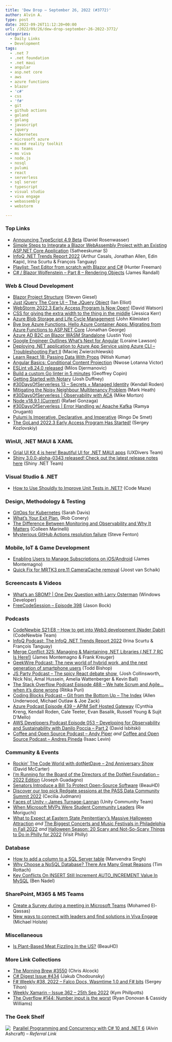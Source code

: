 ```yaml
---
title: 'Dew Drop – September 26, 2022 (#3772)'
author: Alvin A.
type: post
date: 2022-09-26T11:12:20+00:00
url: /2022/09/26/dew-drop-september-26-2022-3772/
categories:
  - Daily Links
  - Development
tags:
  - .net 7
  - .net foundation
  - .net maui
  - angular
  - asp.net core
  - aws
  - azure functions
  - blazor
  - 'c#'
  - css
  - 'f#'
  - git
  - github actions
  - goland
  - golang
  - javascript
  - jquery
  - kubernetes
  - microsoft azure
  - mixed reality toolkit
  - ms teams
  - ms viva
  - node.js
  - nosql
  - pulumi
  - react
  - serverless
  - sql server
  - typescript
  - visual studio
  - viva engage
  - webassembly
  - webstorm

---
```

### <a name="top"></a>Top Links

  * <a href="https://devblogs.microsoft.com/typescript/announcing-typescript-4-9-beta/" target="_blank" rel="noopener">Announcing TypeScript 4.9 Beta</a> (Daniel Rosenwasser)
  * <a href="https://www.syncfusion.com/blogs/post/integrate-blazor-webassembly-in-asp-net-core-application.aspx?utm_source=alvinashcraft&utm_medium=email&utm_campaign=alvinashcraft_blog_edmsep22" target="_blank" rel="noopener">Simple Steps to Integrate a Blazor WebAssembly Project with an Existing ASP.NET Core Application</a> (Satheeskumar S)
  * <a href="https://www.infoq.com/articles/dotnet-trends-2022/?utm_campaign=infoq_content&utm_source=infoq&utm_medium=feed&utm_term=global" target="_blank" rel="noopener">InfoQ .NET Trends Report 2022</a> (Arthur Casals, Jonathan Allen, Edin Kapić, Irina Scurtu & François Tanguay)
  * <a href="https://www.youtube.com/playlist?list=PLG4PTDe2qc0i0COivTxn_rjSN96Xq-_K1" target="_blank" rel="noopener">Playlist: Text Editor from scratch with Blazor and C#</a> (Hunter Freeman)
  * <a href="https://www.jamesdrandall.com/posts/csharp_blazor_wolfenstein_part_8_rendering_objects/" target="_blank" rel="noopener">C# / Blazor Wolfenstein &#8211; Part 8 &#8211; Rendering Objects</a> (James Randall)

### <a name="web"></a>Web & Cloud Development

  * <a href="https://steven-giesel.com/blogPost/ada40079-6e97-4497-91b6-c9e7baef8dda" target="_blank" rel="noopener">Blazor Project Structure</a> (Steven Giesel)
  * <a href="http://www.i-programmer.info/programming/jquery/15745-just-jquery-the-core-ui-the-jquery-object.html" target="_blank" rel="noopener">Just jQuery The Core UI &#8211; The JQuery Object</a> (Ian Elliot)
  * <a href="https://blog.jetbrains.com/webstorm/2022/09/webstorm-2022-3-eap1/" target="_blank" rel="noopener">WebStorm 2022.3 Early Access Program Is Now Open!</a> (David Watson)
  * <a href="https://jessitron.com/2022/09/23/css-for-giving-the-extra-width-to-the-thing-in-the-middle/" target="_blank" rel="noopener">CSS for giving the extra width to the thing in the middle</a> (Jessica Kerr)
  * <a href="https://www.blueboxes.co.uk/azure-blob-storage-and-life-cycle-management" target="_blank" rel="noopener">Azure Blob Storage and Life Cycle Management</a> (John Kilmister)
  * <a href="https://endjin.com/blog/2022/09/bye-bye-azure-functions-hello-azure-container-apps-part-2-migrating-from-azure-functions-to-asp-net-core.html" target="_blank" rel="noopener">Bye bye Azure Functions, Hello Azure Container Apps: Migrating from Azure Functions to ASP.NET Core</a> (Jonathan George)
  * <a href="https://dev.to/azure/azure-ad-b2c-on-blazor-wasm-standalone-3h2d" target="_blank" rel="noopener">Azure AD B2C on Blazor WASM Standalone</a> (Justin Yoo)
  * <a href="https://thenewstack.io/google-engineer-outlines-whats-next-for-angular/" target="_blank" rel="noopener">Google Engineer Outlines What’s Next for Angular</a> (Loraine Lawson)
  * <a href="https://maciejz.dev/deploying-net-application-with-azure-cli-troubleshooting-part-2/" target="_blank" rel="noopener">Deploying .NET application to Azure App Service using Azure CLI &#8211; Troubleshooting Part II</a> (Maciej Zwierzchlewski)
  * <a href="https://code.tutsplus.com/tutorials/react-fundamentals-passing-data-with-props--cms-42019" target="_blank" rel="noopener">Learn React 18: Passing Data With Props</a> (Nitish Kumar)
  * <a href="https://www.telerik.com/blogs/angular-basics-conditional-content-projection" target="_blank" rel="noopener">Angular Basics: Conditional Content Projection</a> (Nwose Lotanna Victor)
  * <a href="https://eslint.org/blog/2022/09/eslint-v8.24.0-released/" target="_blank" rel="noopener">ESLint v8.24.0 released</a> (Milos Djermanovic)
  * <a href="https://dev.to/geoffreycopin/build-a-custom-go-linter-in-5-minutes-mh9" target="_blank" rel="noopener">Build a custom Go linter in 5 minutes</a> (Geoffrey Copin)
  * <a href="https://dev.to/azure/getting-started-with-notary-5eea" target="_blank" rel="noopener">Getting Started with Notary</a> (Josh Duffney)
  * <a href="https://azure.github.io/Cloud-Native/blog/13-aca-managed-id" target="_blank" rel="noopener">#30DaysOfServerless 13 &#8211; Secrets + Managed Identity</a> (Kendall Roden)
  * <a href="https://markheath.net/post/noisy-neighbour-multi-tenancy" target="_blank" rel="noopener">Mitigating the Noisy Neighbour Multitenancy Problem</a> (Mark Heath)
  * <a href="https://azure.github.io/Cloud-Native/blog/zero2hero-aca-06" target="_blank" rel="noopener">#30DaysOfServerless | Observability with ACA</a> (Mike Morton)
  * <a href="https://nodejs.org/en/blog/release/v18.9.1" target="_blank" rel="noopener">Node v18.9.1 (Current)</a> (Rafael Gonzaga)
  * <a href="https://azure.github.io/Cloud-Native/blog/zero2hero-func-05" target="_blank" rel="noopener">#30DaysOfServerless | Error Handling w/ Apache Kafka</a> (Ramya Oruganti)
  * <a href="https://www.pulumi.com/blog/pulumi-is-imperative-declarative-imperative/" target="_blank" rel="noopener">Pulumi Is Imperative, Declarative, and Imperative</a> (Ringo De Smet)
  * <a href="https://blog.jetbrains.com/go/2022/09/23/the-goland-2022-3-early-access-program-has-started/" target="_blank" rel="noopener">The GoLand 2022.3 Early Access Program Has Started!</a> (Sergey Kozlovskiy)

### <a name="silverlight"></a>WinUI, .NET MAUI & XAML

  * <a href="https://dev.to/dotnet/grial-ui-kit-4-is-here-beautiful-ui-for-net-maui-apps-220n" target="_blank" rel="noopener">Grial UI Kit 4 is here! Beautiful UI for .NET MAUI apps</a> (UXDivers Team)
  * <a href="https://twitter.com/shinydotnet/status/1573510876770050057?s=51&t=SrBA1N1tGZjFYDt0fXv-zg" target="_blank" rel="noopener">Shiny 3.0.0-alpha-0343 released! Check out the latest release notes here</a> (Shiny .NET Team)

### <a name="dotnet"></a>Visual Studio & .NET

  * <a href="https://code-maze.com/improve-unit-tests-shouldly-dotnet/" target="_blank" rel="noopener">How to Use Shouldly to Improve Unit Tests in .NET?</a> (Code Maze)

### <a name="design"></a>Design, Methodology & Testing

  * <a href="http://dzone.com/refcardz/gitops-for-kubernetes" target="_blank" rel="noopener">GitOps for Kubernetes</a> (Sarah Davis)
  * <a href="https://robconery.medium.com/whats-your-exit-plan-61287ed5d8e5" target="_blank" rel="noopener">What’s Your Exit Plan.</a> (Rob Conery)
  * <a href="https://tanzu.vmware.com/content/home-page/observability-vs-monitoring-differences" target="_blank" rel="noopener">The Difference Between Monitoring and Observability and Why It Matters</a> (Colleen Marinelli)
  * <a href="https://www.stevefenton.co.uk/2022/09/mysterious-github-actions-resolution-failure/" target="_blank" rel="noopener">Mysterious GitHub Actions resolution failure</a> (Steve Fenton)

### <a name="mobile"></a>Mobile, IoT & Game Development

  * <a href="https://montemagno.com/enabling-users-to-manage-subscriptions-on-ios-android/" target="_blank" rel="noopener">Enabling Users to Manage Subscriptions on iOS/Android</a> (James Montemagno)
  * <a href="https://localjoost.github.io/Quick-Fix-for-MRTK3-pre11-CameraCache-removal/" target="_blank" rel="noopener">Quick Fix for MRTK3 pre.11 CameraCache removal</a> (Joost van Schaik)

### <a name="videos"></a>Screencasts & Videos

  * <a href="http://www.youtube.com/watch?v=R6OrbDyZ9CQ" target="_blank" rel="noopener">What&#8217;s an SBOM? | One Dev Question with Larry Osterman</a> (Windows Developer)
  * <a href="http://www.youtube.com/watch?v=RwrM_R0utYY" target="_blank" rel="noopener">FreeCodeSession &#8211; Episode 398</a> (Jason Bock)

### <a name="podcasts"></a>Podcasts

  * <a href="https://www.codenewbie.org/podcast/how-to-get-into-web3-development" target="_blank" rel="noopener">CodeNewbie S21:E8 &#8211; How to get into Web3 development (Nader Dabit)</a> (CodeNewbie Team)
  * <a href="https://www.infoq.com/podcasts/dotnet-trends-2022/?utm_campaign=infoq_content&utm_source=infoq&utm_medium=feed&utm_term=global" target="_blank" rel="noopener">InfoQ Podcast: The InfoQ .NET Trends Report 2022</a> (Irina Scurtu & François Tanguay)
  * <a href="http://www.mergeconflict.fm/325" target="_blank" rel="noopener">Merge Conflict 325: Managing & Maintaining .NET Libraries (.NET 7 RC Is Here!)</a> (James Montemagno & Frank Kreuger)
  * <a href="https://www.geekwire.com/2022/geekwire-podcast-the-new-world-of-hybrid-work-and-the-next-generation-of-smartphone-users/" target="_blank" rel="noopener">GeekWire Podcast: The new world of hybrid work, and the next generation of smartphone users</a> (Todd Bishop)
  * <a href="https://changelog.com/jsparty/244" target="_blank" rel="noopener">JS Party Podcast &#8211; The spicy React debate show ️️</a> (Josh Collinsworth, Nick Nisi, Amal Hussein, Amelia Wattenberger & Kevin Ball)
  * <a href="https://stackoverflow.blog/2022/09/23/we-hate-scrum-and-agile-when-its-done-wrong-ep-488/" target="_blank" rel="noopener">The Stack Overflow Podcast Episode 488 &#8211; We hate Scrum and Agile…when it’s done wrong</a> (Ritika Puri)
  * <a href="https://www.codingblocks.net/podcast/git-from-the-bottom-up-the-index/" target="_blank" rel="noopener">Coding Blocks Podcast &#8211; Git from the Bottom Up – The Index</a> (Allen Underwood, Michael Outlaw & Joe Zack)
  * <a href="http://azpodcast.azurewebsites.net/post/Episode-439-APIM-Self-Hosted-Gateway" target="_blank" rel="noopener">Azure Podcast Episode 439 &#8211; APIM Self Hosted Gateway</a> (Cynthia Kreng, Kendall Roden, Cale Teeter, Evan Basalik, Russell Young & Sujit D&#8217;Mello)
  * <a href="https://soundcloud.com/awsdevelopers/episode-053-developing-for-observability-and-sustainability-with-danilo-poccia-part-2" target="_blank" rel="noopener">AWS Developers Podcast Episode 053 &#8211; Developing for Observability and Sustainability with Danilo Poccia &#8211; Part 2</a> (David Isbitski)
  * <a href="https://anchor.fm/coffeandopensource/episodes/Andy-Piper-e1n7kmb" target="_blank" rel="noopener">Coffee and Open Source Podcast &#8211; Andy Piper</a> _and_ <a href="https://anchor.fm/coffeandopensource/episodes/Andres-Pineda-e1o676p" target="_blank" rel="noopener">Coffee and Open Source Podcast &#8211; Andres Pineda</a> (Isaac Levin)

### <a name="events"></a>Community & Events

  * <a href="https://dotnettips.wordpress.com/2022/09/25/rockin-the-code-world-with-dotnetdave-2nd-anniversary-show/" target="_blank" rel="noopener">Rockin’ The Code World with dotNetDave – 2nd Anniversary Show</a> (David McCarter)
  * <a href="https://www.josephguadagno.net/2022/09/23/im-running-for-the-board-of-directors-of-the-dotnet-foundation-2022-edition" target="_blank" rel="noopener">I’m Running for the Board of the Directors of the DotNet Foundation &#8211; 2022 Edition</a> (Joseph Guadagno)
  * <a href="https://news.slashdot.org/story/22/09/23/2357254/senators-introduce-a-bill-to-protect-open-source-software?utm_source=rss1.0mainlinkanon&utm_medium=feed" target="_blank" rel="noopener">Senators Introduce a Bill To Protect Open-Source Software</a> (BeauHD)
  * <a href="https://www.red-gate.com/blog/redgate-events/discover-our-top-pick-redgate-sessions-at-the-pass-data-community-summit-2022" target="_blank" rel="noopener">Discover our top pick Redgate sessions at the PASS Data Community Summit 2022</a> (Cecilia Judmann)
  * <a href="https://blog.unity.com/community/faces-of-unity-james-turnage-lannan" target="_blank" rel="noopener">Faces of Unity – James Turnage-Lannan</a> (Unity Community Team)
  * <a href="https://techcommunity.microsoft.com/t5/microsoft-mvp-award-program-blog/when-microsoft-mvps-were-student-community-leaders/ba-p/3634724" target="_blank" rel="noopener">When Microsoft MVPs Were Student Community Leaders</a> (Rie Moriguchi)
  * <a href="https://www.visitphilly.com/things-to-do/events/halloween-nights-eastern-state-penitentiary/" target="_blank" rel="noopener">What to Expect at Eastern State Penitentiary&#8217;s Massive Halloween Attraction</a> _and_ <a href="https://www.visitphilly.com/articles/philadelphia/fall-concerts/" target="_blank" rel="noopener">The Biggest Concerts and Music Festivals in Philadelphia in Fall 2022</a> _and_ <a href="https://www.visitphilly.com/articles/philadelphia/top-halloween-events-and-activities-in-philadelphia/" target="_blank" rel="noopener">Halloween Season: 20 Scary and Not-So-Scary Things to Do in Philly for 2022</a> (Visit Philly)

### <a name="sql"></a>Database

  * <a href="https://www.mssqltips.com/sqlservertip/7394/add-a-column-in-a-table-in-sql/" target="_blank" rel="noopener">How to add a column to a SQL Server table</a> (Manvendra Singh)
  * <a href="https://thenewstack.io/why-choose-a-nosql-database-there-are-many-great-reasons/" target="_blank" rel="noopener">Why Choose a NoSQL Database? There Are Many Great Reasons</a> (Tim Rottach)
  * <a href="https://www.bennadel.com/blog/4326-key-conflicts-on-insert-still-increment-auto-increment-value-in-mysql.htm" target="_blank" rel="noopener">Key Conflicts On INSERT Still Increment AUTO_INCREMENT Value In MySQL</a> (Ben Nadel)

### <a name="sp"></a>SharePoint, M365 & MS Teams

  * <a href="https://spgeeks.devoworx.com/create-a-survey-during-a-meeting-in-microsoft-teams/" target="_blank" rel="noopener">Create a Survey during a meeting in Microsoft Teams</a> (Mohamed El-Qassas)
  * <a href="https://techcommunity.microsoft.com/t5/yammer-blog/new-ways-to-connect-with-leaders-and-find-solutions-in-viva/ba-p/3635483" target="_blank" rel="noopener">New ways to connect with leaders and find solutions in Viva Engage</a> (Michael Holste)

### <a name="misc"></a>Miscellaneous

  * <a href="https://science.slashdot.org/story/22/09/24/1630200/is-plant-based-meat-fizzling-in-the-us?utm_source=rss1.0mainlinkanon&utm_medium=feed" target="_blank" rel="noopener">Is Plant-Based Meat Fizzling In the US?</a> (BeauHD)

### <a name="links"></a>More Link Collections

  * <a href="https://blog.cwa.me.uk/2022/09/26/the-morning-brew-3550/" target="_blank" rel="noopener">The Morning Brew #3550</a> (Chris Alcock)
  * <a href="https://csharpdigest.net/digests/434" target="_blank" rel="noopener">C# Digest Issue #434</a> (Jakub Chodounsky)
  * <a href="https://sergeytihon.com/2022/09/24/f-weekly-38-2022-falco-docs-wasmtime-1-0-and-f-bits/" target="_blank" rel="noopener">F# Weekly #38, 2022 – Falco Docs, Wasmtime 1.0 and F# bits</a> (Sergey Tihon)
  * <a href="https://weeklyxamarin.com/issues/362" target="_blank" rel="noopener">Weekly Xamarin &#8211; Issue 362 &#8211; 25th Sep 2022</a> (Kym Phillpotts)
  * <a href="https://stackoverflow.blog/2022/09/23/the-overflow-144-number-input-is-the-worst/" target="_blank" rel="noopener">The Overflow #144: Number input is the worst</a> (Ryan Donovan & Cassidy Williams)

### <a name="shelf"></a>The Geek Shelf

<a href="https://www.amazon.com/dp/1803243678/?tag=amavin-20" target="_blank" rel="noopener"><img decoding="async" align="left" style="margin: 0px 4px 0px 0px; border: 0px currentcolor; border-image: none; float: left; display: inline; background-image: none;" src="https://m.media-amazon.com/images/I/41LVLQEMyRL._SS135_.jpg" border="0" /></a>&nbsp;<a href="https://www.amazon.com/dp/1803243678/?tag=amavin-20" target="_blank" rel="noopener">Parallel Programming and Concurrency with C# 10 and .NET 6</a> (Alvin Ashcraft) _&#8211; Referral Link_